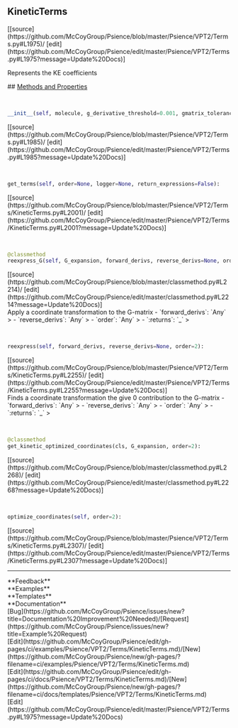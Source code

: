 ## <a id="Psience.VPT2.Terms.KineticTerms">KineticTerms</a> 

<div class="docs-source-link" markdown="1">
[[source](https://github.com/McCoyGroup/Psience/blob/master/Psience/VPT2/Terms.py#L1975)/
[edit](https://github.com/McCoyGroup/Psience/edit/master/Psience/VPT2/Terms.py#L1975?message=Update%20Docs)]
</div>

Represents the KE coefficients







<div class="collapsible-section">
 <div class="collapsible-section collapsible-section-header" markdown="1">
## <a class="collapse-link" data-toggle="collapse" href="#methods" markdown="1"> Methods and Properties</a> <a class="float-right" data-toggle="collapse" href="#methods"><i class="fa fa-chevron-down"></i></a>
 </div>
 <div class="collapsible-section collapsible-section-body collapse show" id="methods" markdown="1">
 
<a id="Psience.VPT2.Terms.KineticTerms.__init__" class="docs-object-method">&nbsp;</a> 
```python
__init__(self, molecule, g_derivative_threshold=0.001, gmatrix_tolerance=1e-06, use_cartesian_kinetic_energy=False, check_input_gmatrix=True, freq_tolerance=0.002, **opts): 
```
<div class="docs-source-link" markdown="1">
[[source](https://github.com/McCoyGroup/Psience/blob/master/Psience/VPT2/Terms.py#L1985)/
[edit](https://github.com/McCoyGroup/Psience/edit/master/Psience/VPT2/Terms.py#L1985?message=Update%20Docs)]
</div>


<a id="Psience.VPT2.Terms.KineticTerms.get_terms" class="docs-object-method">&nbsp;</a> 
```python
get_terms(self, order=None, logger=None, return_expressions=False): 
```
<div class="docs-source-link" markdown="1">
[[source](https://github.com/McCoyGroup/Psience/blob/master/Psience/VPT2/Terms/KineticTerms.py#L2001)/
[edit](https://github.com/McCoyGroup/Psience/edit/master/Psience/VPT2/Terms/KineticTerms.py#L2001?message=Update%20Docs)]
</div>


<a id="Psience.VPT2.Terms.KineticTerms.reexpress_G" class="docs-object-method">&nbsp;</a> 
```python
@classmethod
reexpress_G(self, G_expansion, forward_derivs, reverse_derivs=None, order=2): 
```
<div class="docs-source-link" markdown="1">
[[source](https://github.com/McCoyGroup/Psience/blob/master/classmethod.py#L2214)/
[edit](https://github.com/McCoyGroup/Psience/edit/master/classmethod.py#L2214?message=Update%20Docs)]
</div>
Apply a coordinate transformation to the G-matrix
  - `forward_derivs`: `Any`
    > 
  - `reverse_derivs`: `Any`
    > 
  - `order`: `Any`
    > 
  - `:returns`: `_`
    >


<a id="Psience.VPT2.Terms.KineticTerms.reexpress" class="docs-object-method">&nbsp;</a> 
```python
reexpress(self, forward_derivs, reverse_derivs=None, order=2): 
```
<div class="docs-source-link" markdown="1">
[[source](https://github.com/McCoyGroup/Psience/blob/master/Psience/VPT2/Terms/KineticTerms.py#L2255)/
[edit](https://github.com/McCoyGroup/Psience/edit/master/Psience/VPT2/Terms/KineticTerms.py#L2255?message=Update%20Docs)]
</div>
Finds a coordinate transformation the give 0 contribution to the G-matrix
  - `forward_derivs`: `Any`
    > 
  - `reverse_derivs`: `Any`
    > 
  - `order`: `Any`
    > 
  - `:returns`: `_`
    >


<a id="Psience.VPT2.Terms.KineticTerms.get_kinetic_optimized_coordinates" class="docs-object-method">&nbsp;</a> 
```python
@classmethod
get_kinetic_optimized_coordinates(cls, G_expansion, order=2): 
```
<div class="docs-source-link" markdown="1">
[[source](https://github.com/McCoyGroup/Psience/blob/master/classmethod.py#L2268)/
[edit](https://github.com/McCoyGroup/Psience/edit/master/classmethod.py#L2268?message=Update%20Docs)]
</div>


<a id="Psience.VPT2.Terms.KineticTerms.optimize_coordinates" class="docs-object-method">&nbsp;</a> 
```python
optimize_coordinates(self, order=2): 
```
<div class="docs-source-link" markdown="1">
[[source](https://github.com/McCoyGroup/Psience/blob/master/Psience/VPT2/Terms/KineticTerms.py#L2307)/
[edit](https://github.com/McCoyGroup/Psience/edit/master/Psience/VPT2/Terms/KineticTerms.py#L2307?message=Update%20Docs)]
</div>
 </div>
</div>












---


<div markdown="1" class="text-secondary">
<div class="container">
  <div class="row">
   <div class="col" markdown="1">
**Feedback**   
</div>
   <div class="col" markdown="1">
**Examples**   
</div>
   <div class="col" markdown="1">
**Templates**   
</div>
   <div class="col" markdown="1">
**Documentation**   
</div>
   <div class="col" markdown="1">
   
</div>
   <div class="col" markdown="1">
   
</div>
   <div class="col" markdown="1">
   
</div>
</div>
  <div class="row">
   <div class="col" markdown="1">
[Bug](https://github.com/McCoyGroup/Psience/issues/new?title=Documentation%20Improvement%20Needed)/[Request](https://github.com/McCoyGroup/Psience/issues/new?title=Example%20Request)   
</div>
   <div class="col" markdown="1">
[Edit](https://github.com/McCoyGroup/Psience/edit/gh-pages/ci/examples/Psience/VPT2/Terms/KineticTerms.md)/[New](https://github.com/McCoyGroup/Psience/new/gh-pages/?filename=ci/examples/Psience/VPT2/Terms/KineticTerms.md)   
</div>
   <div class="col" markdown="1">
[Edit](https://github.com/McCoyGroup/Psience/edit/gh-pages/ci/docs/Psience/VPT2/Terms/KineticTerms.md)/[New](https://github.com/McCoyGroup/Psience/new/gh-pages/?filename=ci/docs/templates/Psience/VPT2/Terms/KineticTerms.md)   
</div>
   <div class="col" markdown="1">
[Edit](https://github.com/McCoyGroup/Psience/edit/master/Psience/VPT2/Terms.py#L1975?message=Update%20Docs)   
</div>
   <div class="col" markdown="1">
   
</div>
   <div class="col" markdown="1">
   
</div>
   <div class="col" markdown="1">
   
</div>
</div>
</div>
</div>